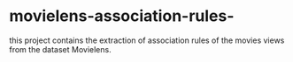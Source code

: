 # movielens-association-rules-
this project contains the extraction of association rules of the movies views from the dataset Movielens.
